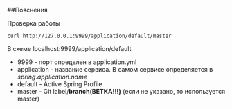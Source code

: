 ##Пояснения

Проверка работы
```shell script
curl http://127.0.0.1:9999/application/default/master
``` 

В схеме localhost:9999/application/default

- 9999 - порт определен в application.yml
- application - название сервиса. В самом сервисе определяется в *spring.application.name*
- default - Active Spring Profile
- master - Git label/**branch(ВЕТКА!!!)** (если не указано, то используется master)
